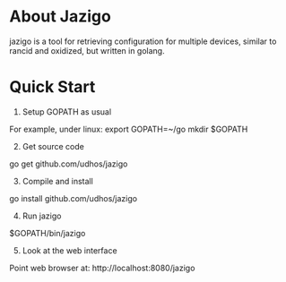 About Jazigo
=============

jazigo is a tool for retrieving configuration for multiple devices, similar to rancid and oxidized, but written in golang.

Quick Start
===========

1. Setup GOPATH as usual

For example, under linux:
export GOPATH=~/go
mkdir $GOPATH

2. Get source code

go get github.com/udhos/jazigo

3. Compile and install

go install github.com/udhos/jazigo

4. Run jazigo

$GOPATH/bin/jazigo

5. Look at the web interface

Point web browser at: http://localhost:8080/jazigo

